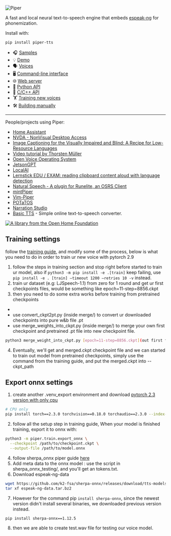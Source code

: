 ![Piper](etc/logo.png)

A fast and local neural text-to-speech engine that embeds [espeak-ng][] for phonemization.

Install with:

``` sh
pip install piper-tts
```

* 🎧 [Samples][samples]
* 💡 [Demo][demo]
* 🗣️ [Voices][voices]
* 🖥️ [Command-line interface][cli]
* 🌐 [Web server][api-http]
* 🐍 [Python API][api-python]
* 🔧 [C/C++ API][libpiper]
* 🏋️ [Training new voices][training]
* 🛠️ [Building manually][building]

---

People/projects using Piper:

* [Home Assistant](https://github.com/home-assistant/addons/blob/master/piper/README.md)
* [NVDA - NonVisual Desktop Access](https://www.nvaccess.org/post/in-process-8th-may-2023/#voices)
* [Image Captioning for the Visually Impaired and Blind: A Recipe for Low-Resource Languages](https://www.techrxiv.org/articles/preprint/Image_Captioning_for_the_Visually_Impaired_and_Blind_A_Recipe_for_Low-Resource_Languages/22133894)
* [Video tutorial by Thorsten Müller](https://youtu.be/rjq5eZoWWSo)
* [Open Voice Operating System](https://github.com/OpenVoiceOS/ovos-tts-plugin-piper)
* [JetsonGPT](https://github.com/shahizat/jetsonGPT)
* [LocalAI](https://github.com/go-skynet/LocalAI)
* [Lernstick EDU / EXAM: reading clipboard content aloud with language detection](https://lernstick.ch/)
* [Natural Speech - A plugin for Runelite, an OSRS Client](https://github.com/phyce/rl-natural-speech)
* [mintPiper](https://github.com/evuraan/mintPiper)
* [Vim-Piper](https://github.com/wolandark/vim-piper)
* [POTaTOS](https://www.youtube.com/watch?v=Dz95q6XYjwY)
* [Narration Studio](https://github.com/phyce/Narration-Studio)
* [Basic TTS](https://basictts.com/) - Simple online text-to-speech converter.

[![A library from the Open Home Foundation](https://www.openhomefoundation.org/badges/ohf-library.png)](https://www.openhomefoundation.org/)

<!-- Links -->
[espeak-ng]: https://github.com/espeak-ng/espeak-ng
[cli]: https://github.com/OHF-Voice/piper1-gpl/blob/main/docs/CLI.md
[api-http]: https://github.com/OHF-Voice/piper1-gpl/blob/main/docs/API_HTTP.md
[api-python]: https://github.com/OHF-Voice/piper1-gpl/blob/main/docs/API_PYTHON.md
[training]: https://github.com/OHF-Voice/piper1-gpl/blob/main/docs/TRAINING.md
[building]: https://github.com/OHF-Voice/piper1-gpl/blob/main/docs/BUILDING.md
[voices]: https://github.com/OHF-Voice/piper1-gpl/blob/main/docs/VOICES.md
[samples]: https://rhasspy.github.io/piper-samples
[demo]: https://rhasspy.github.io/piper-samples/demo.html
[libpiper]: https://github.com/OHF-Voice/piper1-gpl/tree/main/libpiper



<!-- Training settings -->

## Training settings
follow the [training guide](https://github.com/OHF-Voice/piper1-gpl/blob/main/docs/TRAINING.md), and modify some of the process, below is what you need to do in order to train ur new voice with pytorch 2.9
1. follow the steps in training section and stop right before started to train ur model, also if `python3 -m pip install -e .[train]` keep failing, use `pip install -e . [train] —timeout 1200 —retries 10 -v` instead.
2. train ur dataset (e.g: LJSpeech-1.1) from zero for 1 round and get ur first checkpoints files, would be something like epoch=11-step=8856.ckpt
3. then you need to do some extra works before training from pretrained checkpoints
- [download pretrained checkpoints]: https://huggingface.co/datasets/rhasspy/piper-checkpoints/tree/main/en/en_US
- use convert_ckpt2pt.py (inside merge/) to convert ur downloaded checkpoints into pure w&b file .pt
- use merge_weights_into_ckpt.py (inside merge/) to merge your own first checkpoint and pretrained .pt file into new checkpoint file.
``` sh
python3 merge_weight_into_ckpt.py [epoch=11-step=8856.ckpt](out first few checkpoint file) [epoch=6679-step=1554200.pt](pretrained w&b .pt file) [merged.ckpt](output file :inside runs/merged)
```
4. Eventually, we'll get and merged.ckpt checkpoint file and we can started to train out model from pretrained checkpoints, simply use the command from the training guide, and put the merged.ckpt into --ckpt_path

<!-- Export onnx settings -->

## Export onnx settings
1. create another .venv_export environment and download [pytorch 2.3 version with only cpu](https://pytorch.org/get-started/previous-versions/)

``` sh
# CPU only
pip install torch==2.3.0 torchvision==0.18.0 torchaudio==2.3.0 --index-url https://download.pytorch.org/whl/cpu
```
2. follow all the setup step in training guide, When your model is finished training, export it to onnx with:

``` sh
python3 -m piper.train.export_onnx \
  --checkpoint /path/to/checkpoint.ckpt \
  --output-file /path/to/model.onnx
```
4. follow sherpa_onnx piper guide [here](https://k2-fsa.github.io/sherpa/onnx/tts/piper.html)
5. Add meta data to the onnx model : use the script in sherpa_onnx_testing/, and you'll get an tokens.txt.
6. Download espeak-ng-data
``` sh
wget https://github.com/k2-fsa/sherpa-onnx/releases/download/tts-models/espeak-ng-data.tar.bz2
tar xf espeak-ng-data.tar.bz2
```
7. However for the command pip `install sherpa-onnx`, since the newest version didn't install several binaries, we downloaded previous version instead.
``` sh
pip install sherpa-onnx==1.12.5
```
8. then we are able to create test.wav file for testing our voice model. 




